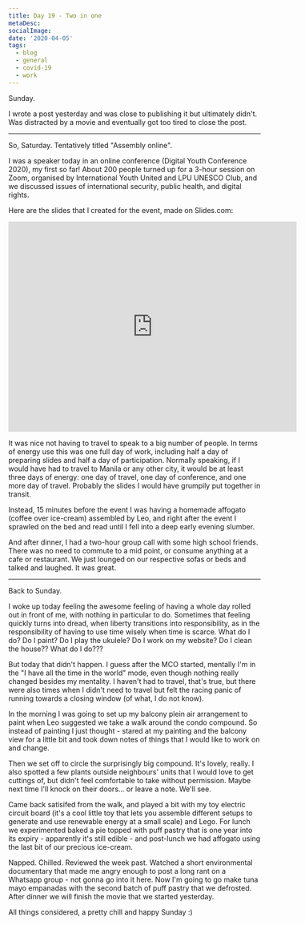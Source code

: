 ```yaml
---
title: Day 19 - Two in one
metaDesc: 
socialImage: 
date: '2020-04-05'
tags:
  - blog
  - general
  - covid-19
  - work
---
```


Sunday.

I wrote a post yesterday and was close to publishing it but ultimately didn't. Was distracted by a movie and eventually got too tired to close the post.  

---

So, Saturday. Tentatively titled "Assembly online".

I was a speaker today in an online conference (Digital Youth Conference 2020), my first so far! About 200 people turned up for a 3-hour session on Zoom, organised by International Youth United and LPU UNESCO Club, and we discussed issues of international security, public health, and digital rights.  

Here are the slides that I created for the event, made on Slides.com:

<iframe src="https://slides.com/jun-e/digitalrightscovid19/embed" width="576" height="420" scrolling="no" frameborder="0" webkitallowfullscreen mozallowfullscreen allowfullscreen></iframe>

It was nice not having to travel to speak to a big number of people. In terms of energy use this was one full day of work, including half a day of preparing slides and half a day of participation. Normally speaking, if I would have had to travel to Manila or any other city, it would be at least three days of energy: one day of travel, one day of conference, and one more day of travel. Probably the slides I would have grumpily put together in transit. 

Instead, 15 minutes before the event I was having a homemade affogato (coffee over ice-cream) assembled by Leo, and right after the event I sprawled on the bed and read until I fell into a deep early evening slumber. 

And after dinner, I had a two-hour group call with some high school friends. There was no need to commute to a mid point, or consume anything at a cafe or restaurant. We just lounged on our respective sofas or beds and talked and laughed. It was great. 

---

Back to Sunday.

I woke up today feeling the awesome feeling of having a whole day rolled out in front of me, with nothing in particular to do. Sometimes that feeling quickly turns into dread, when liberty transitions into responsibility, as in the responsibility of having to use time wisely when time is scarce. What do I do? Do I paint? Do I play the ukulele? Do I work on my website? Do I clean the house?? What do I do???  

But today that didn't happen. I guess after the MCO started, mentally I'm in the "I have all the time in the world" mode, even though nothing really changed besides my mentality. I haven't had to travel, that's true, but there were also times when I didn't need to travel but felt the racing panic of running towards a closing window (of what, I do not know). 

In the morning I was going to set up my balcony plein air arrangement to paint when Leo suggested we take a walk around the condo compound. So instead of painting I just thought - stared at my painting and the balcony view for a little bit and took down notes of things that I would like to work on and change. 

Then we set off to circle the surprisingly big compound. It's lovely, really. I also spotted a few plants outside neighbours' units that I would love to get cuttings of, but didn't feel comfortable to take without permission. Maybe next time I'll knock on their doors... or leave a note. We'll see. 

Came back satisifed from the walk, and played a bit with my toy electric circuit board (it's a cool little toy that lets you assemble different setups to generate and use renewable energy at a small scale) and Lego. For lunch we experimented baked a pie topped with puff pastry that is one year into its expiry - apparently it's still edible - and post-lunch we had affogato using the last bit of our precious ice-cream.

Napped. Chilled. Reviewed the week past. Watched a short environmental documentary that made me angry enough to post a long rant on a Whatsapp group - not gonna go into it here. Now I'm going to go make tuna mayo empanadas with the second batch of puff pastry that we defrosted. After dinner we will finish the movie that we started yesterday.

All things considered, a pretty chill and happy Sunday :)
